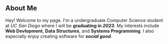 ## About Me

Hey! Welcome to my page. I'm a undergraduate Computer Science student at *UC San Diego* where I will be **graduating in _2023_**. My interests include **Web Devlopment**, **Data Structures**, and **Systems Programming**. I also especially enjoy creating software for ***social good***. 